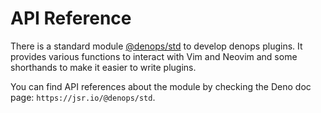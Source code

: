 # API Reference

There is a standard module [@denops/std] to develop denops plugins. It provides
various functions to interact with Vim and Neovim and some shorthands to make it
easier to write plugins.

You can find API references about the module by checking the Deno doc page:
`https://jsr.io/@denops/std`.

[@denops/std]: https://jsr.io/@denops/std
